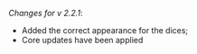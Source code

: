 _Changes for v 2.2.1_:
- Added the correct appearance for the dices;
- Core updates have been applied
